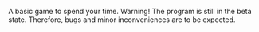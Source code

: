 A basic game to spend your time.
Warning!
The program is still in the beta state. Therefore, bugs and minor inconveniences are to be expected.

